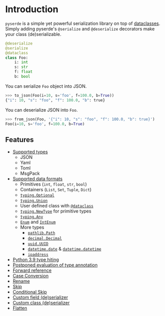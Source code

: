 # Introduction

`pyserde` is a simple yet powerful serialization library on top of [dataclasses](https://docs.python.org/3/library/dataclasses.html). Simply adding pyserde's `@serialize` and `@deserialize` decorators make your class (de)serializable.

```python
@deserialize
@serialize
@dataclass
class Foo:
    i: int
    s: str
    f: float
    b: bool
```

You can serialize `Foo` object into JSON.

```python
>>> to_json(Foo(i=10, s='foo', f=100.0, b=True))
{"i": 10, "s": "foo", "f": 100.0, "b": true}
```

You can deserialize JSON into `Foo`.
```python
>>> from_json(Foo, '{"i": 10, "s": "foo", "f": 100.0, "b": true}')
Foo(i=10, s='foo', f=100.0, b=True)
```

## Features

- [Supported types](supported-types.md)
    - JSON
	- Yaml
	- Toml
	- MsgPack
- [Supported data formats](supported-data-formats.md)
    - Primitives (`int`, `float`, `str`, `bool`)
    - Containers (`List`, `Set`, `Tuple`, `Dict`)
    - [`typing.Optional`](https://docs.python.org/3/library/typing.html#typing.Optional)
    - [`typing.Union`](https://docs.python.org/3/library/typing.html#typing.Union)
    - User defined class with [`@dataclass`](https://docs.python.org/3/library/dataclasses.html)
    - [`typing.NewType`](https://docs.python.org/3/library/typing.html#newtype) for primitive types
    - [`typing.Any`](https://docs.python.org/3/library/typing.html#the-any-type)
    - [`Enum`](https://docs.python.org/3/library/enum.html#enum.Enum) and [`IntEnum`](https://docs.python.org/3/library/enum.html#enum.IntEnum)
    - More types
        - [`pathlib.Path`](https://docs.python.org/3/library/pathlib.html)
        - [`decimal.Decimal`](https://docs.python.org/3/library/decimal.html)
        - [`uuid.UUID`](https://docs.python.org/3/library/uuid.html)
        - [`datetime.date`](https://docs.python.org/3/library/datetime.html#date-objects) & [`datetime.datetime`](https://docs.python.org/3/library/datetime.html#datetime-objects)
        - [`ipaddress`](https://docs.python.org/3/library/ipaddress.html)
- [Python 3.9 type hiting](features/python3.9-type-hinting.md)
- [Postponed evaluation of type annotation](features/postponed-evaluation-of-type-annotation.md)
- [Forward reference](features/forward-reference.md)
- [Case Conversion](features/case-conversion.md)
- [Rename](features/rename.md)
- [Skip](features/skip.md)
- [Conditional Skip](features/conditional-skip.md)
- [Custom field (de)serializer](features/custom-field-serializer.md)
- [Custom class (de)serializer](features/custom-class-serializer.md)
- [Flatten](features/flatten.md)
